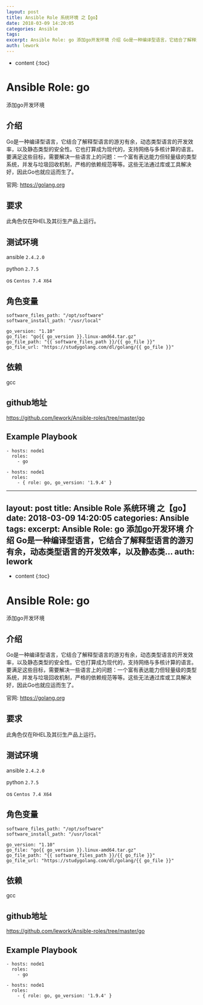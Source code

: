 ```yaml
---
layout: post
title: Ansible Role 系统环境 之【go】
date: 2018-03-09 14:20:05
categories: Ansible
tags:
excerpt: Ansible Role: go 添加go开发环境 介绍 Go是一种编译型语言，它结合了解释型语言的游刃有余，动态类型语言的开发效率，以及静态类...
auth: lework
---
```

* content
{:toc}

# Ansible Role: go

添加go开发环境

## 介绍

Go是一种编译型语言，它结合了解释型语言的游刃有余，动态类型语言的开发效率，以及静态类型的安全性。它也打算成为现代的，支持网络与多核计算的语言。要满足这些目标，需要解决一些语言上的问题：一个富有表达能力但轻量级的类型系统，并发与垃圾回收机制，严格的依赖规范等等。这些无法通过库或工具解决好，因此Go也就应运而生了。

官网: https://golang.org

## 要求

此角色仅在RHEL及其衍生产品上运行。

## 测试环境

ansible `2.4.2.0`

python `2.7.5`

os `Centos 7.4 X64`

## 角色变量
	software_files_path: "/opt/software"
	software_install_path: "/usr/local"

    go_version: "1.10"
    go_file: "go{{ go_version }}.linux-amd64.tar.gz"
    go_file_path: "{{ software_files_path }}/{{ go_file }}"
    go_file_url: "https://studygolang.com/dl/golang/{{ go_file }}"

## 依赖

gcc

## github地址
https://github.com/lework/Ansible-roles/tree/master/go

## Example Playbook

    - hosts: node1
      roles:
        - go
	
    - hosts: node1
      roles:
        - { role: go, go_version: '1.9.4' }
---
layout: post
title: Ansible Role 系统环境 之【go】
date: 2018-03-09 14:20:05
categories: Ansible
tags:
excerpt: Ansible Role: go 添加go开发环境 介绍 Go是一种编译型语言，它结合了解释型语言的游刃有余，动态类型语言的开发效率，以及静态类...
auth: lework
---
* content
{:toc}

# Ansible Role: go

添加go开发环境

## 介绍

Go是一种编译型语言，它结合了解释型语言的游刃有余，动态类型语言的开发效率，以及静态类型的安全性。它也打算成为现代的，支持网络与多核计算的语言。要满足这些目标，需要解决一些语言上的问题：一个富有表达能力但轻量级的类型系统，并发与垃圾回收机制，严格的依赖规范等等。这些无法通过库或工具解决好，因此Go也就应运而生了。

官网: https://golang.org

## 要求

此角色仅在RHEL及其衍生产品上运行。

## 测试环境

ansible `2.4.2.0`

python `2.7.5`

os `Centos 7.4 X64`

## 角色变量
	software_files_path: "/opt/software"
	software_install_path: "/usr/local"

    go_version: "1.10"
    go_file: "go{{ go_version }}.linux-amd64.tar.gz"
    go_file_path: "{{ software_files_path }}/{{ go_file }}"
    go_file_url: "https://studygolang.com/dl/golang/{{ go_file }}"

## 依赖

gcc

## github地址
https://github.com/lework/Ansible-roles/tree/master/go

## Example Playbook

    - hosts: node1
      roles:
        - go
	
    - hosts: node1
      roles:
        - { role: go, go_version: '1.9.4' }
